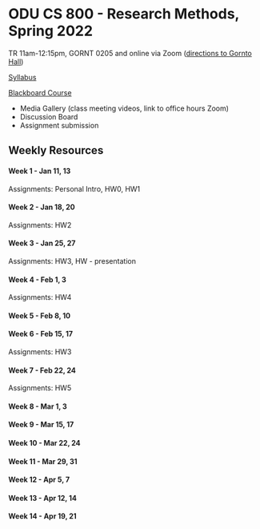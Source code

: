 # ODU CS 800 - Research Methods, Spring 2022

TR 11am-12:15pm, GORNT 0205 and online via Zoom ([directions to Gornto Hall](https://clt.odu.edu/directions-to-gornto))

[Syllabus](syllabus.md)

[Blackboard Course](https://www.blackboard.odu.edu/ultra/courses/_394465_1/cl/outline)
* Media Gallery (class meeting videos, link to office hours Zoom)
* Discussion Board
* Assignment submission

## Weekly Resources

#### Week 1 - Jan 11, 13
Assignments: Personal Intro, HW0, HW1

#### Week 2 - Jan 18, 20
Assignments: HW2

#### Week 3 - Jan 25, 27
Assignments: HW3, HW - presentation

#### Week 4 - Feb 1, 3
Assignments: HW4

#### Week 5 - Feb 8, 10

#### Week 6 - Feb 15, 17
Assignments:  HW3 

#### Week 7 - Feb 22, 24
Assignments: HW5

#### Week 8 - Mar 1, 3

#### Week 9 - Mar 15, 17

#### Week 10 - Mar 22, 24

#### Week 11 - Mar 29, 31

#### Week 12 - Apr 5, 7

#### Week 13 - Apr 12, 14

#### Week 14 - Apr 19, 21
